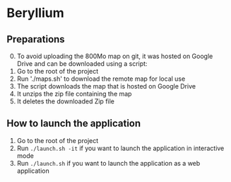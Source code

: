 # Beryllium

## Preparations
0. To avoid uploading the 800Mo map on git, it was hosted on Google Drive and can be downloaded using a script:
1. Go to the root of the project
2. Run './maps.sh' to download the remote map for local use
3. The script downloads the map that is hosted on Google Drive
4. It unzips the zip file containing the map
5. It deletes the downloaded Zip file

## How to launch the application
1. Go to the root of the project
2. Run `./launch.sh -it` if you want to launch the application in interactive mode
3. Run `./launch.sh` if you want to launch the application as a web application